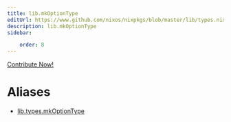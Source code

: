 ```yaml
---
title: lib.mkOptionType
editUrl: https://www.github.com/nixos/nixpkgs/blob/master/lib/types.nix#L109C5
description: lib.mkOptionType
sidebar:

    order: 8
---
```


<a href="https://www.github.com/nixos/nixpkgs/blob/master/lib/types.nix#L109C5">Contribute Now!</a>


# Aliases

- [lib.types.mkOptionType](./reference/lib/types/lib-types-mkOptionType)



